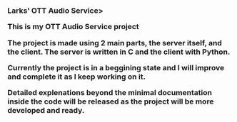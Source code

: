 <h3 title="Larks' OTT Service"> Larks' OTT Audio Service>

This is my OTT Audio Service project

The project is made using 2 main parts, the server itself, and the client.
The server is written in C and the client with Python.

Currently the project is in a beggining state and I will improve and complete it as I keep working on it.

Detailed explenations beyond the minimal documentation inside the code will be released as the project will be more developed and ready.
